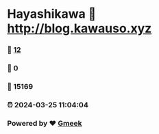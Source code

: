 # Hayashikawa :link: http://blog.kawauso.xyz 
### :page_facing_up: [12](http://blog.kawauso.xyz/tag.html) 
### :speech_balloon: 0 
### :hibiscus: 15169 
### :alarm_clock: 2024-03-25 11:04:04 
### Powered by :heart: [Gmeek](https://github.com/Meekdai/Gmeek)
